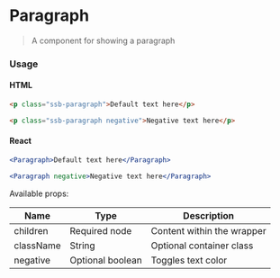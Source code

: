 Paragraph
========

> A component for showing a paragraph
### Usage

#### HTML

```html
<p class="ssb-paragraph">Default text here</p>

<p class="ssb-paragraph negative">Negative text here</p>
```

#### React

```jsx harmony
<Paragraph>Default text here</Paragraph>

<Paragraph negative>Negative text here</Paragraph>
```

Available props:

| Name       | Type           | Description  |
| ---------- | ------------- | ----- |
| children   | Required node | Content within the wrapper |
| className  | String| Optional container class |
| negative | Optional boolean | Toggles text color |
